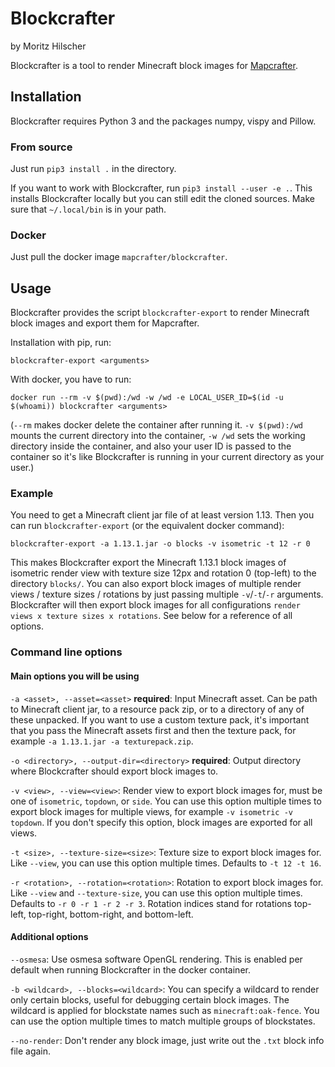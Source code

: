 # Blockcrafter #

by Moritz Hilscher

Blockcrafter is a tool to render Minecraft block images for [Mapcrafter](https://github.com/mapcrafter/mapcrafter).

## Installation ##

Blockcrafter requires Python 3 and the packages numpy, vispy and Pillow.

### From source ###

Just run `pip3 install .` in the directory.

If you want to work with Blockcrafter, run `pip3 install --user -e .`. This installs Blockcrafter locally but you can still edit the cloned sources. Make sure that `~/.local/bin` is in your path.

### Docker ###

Just pull the docker image `mapcrafter/blockcrafter`.

## Usage ##

Blockcrafter provides the script `blockcrafter-export` to render Minecraft block images and export them for Mapcrafter.

Installation with pip, run:

`blockcrafter-export <arguments>`

With docker, you have to run:

`docker run --rm -v $(pwd):/wd -w /wd -e LOCAL_USER_ID=$(id -u $(whoami)) blockcrafter <arguments>`

(`--rm` makes docker delete the container after running it. `-v $(pwd):/wd` mounts the current directory into the container, `-w /wd` sets the working directory inside the container, and also your user ID is passed to the container so it's like Blockcrafter is running in your current directory as your user.)

### Example ###

You need to get a Minecraft client jar file of at least version 1.13. Then you can run `blockcrafter-export` (or the equivalent docker command):

`blockcrafter-export -a 1.13.1.jar -o blocks -v isometric -t 12 -r 0`

This makes Blockcrafter export the Minecraft 1.13.1 block images of isometric render view with texture size 12px and rotation 0 (top-left) to the directory `blocks/`. You can also export block images of multiple render views / texture sizes / rotations by just passing multiple `-v`/`-t`/`-r` arguments. Blockcrafter will then export block images for all configurations `render views x texture sizes x rotations`. See below for a reference of all options.

### Command line options ###

#### Main options you will be using ####

`-a <asset>, --asset=<asset>` **required**: Input Minecraft asset. Can be path to Minecraft client jar, to a resource pack zip, or to a directory of any of these unpacked. If you want to use a custom texture pack, it's important that you pass the Minecraft assets first and then the texture pack, for example `-a 1.13.1.jar -a texturepack.zip`.

`-o <directory>, --output-dir=<directory>` **required**: Output directory where Blockcrafter should export block images to. 

`-v <view>, --view=<view>`: Render view to export block images for, must be one of `isometric`, `topdown`, or `side`. You can use this option multiple times to export block images for multiple views, for example `-v isometric -v topdown`. If you don't specify this option, block images are exported for all views.

`-t <size>, --texture-size=<size>`: Texture size to export block images for. Like `--view`, you can use this option multiple times. Defaults to `-t 12 -t 16`.

`-r <rotation>, --rotation=<rotation>`: Rotation to export block images for. Like `--view` and `--texture-size`, you can use this option multiple times. Defaults to `-r 0 -r 1 -r 2 -r 3`. Rotation indices stand for rotations top-left, top-right, bottom-right, and bottom-left.

#### Additional options ####

`--osmesa`: Use osmesa software OpenGL rendering. This is enabled per default when running Blockcrafter in the docker container.

`-b <wildcard>, --blocks=<wildcard>`: You can specify a wildcard to render only certain blocks, useful for debugging certain block images. The wildcard is applied for blockstate names such as `minecraft:oak-fence`. You can use the option multiple times to match multiple groups of blockstates.

`--no-render`: Don't render any block image, just write out the `.txt` block info file again.
